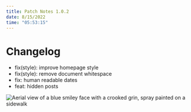 ```yaml
---
title: Patch Notes 1.0.2
date: 8/15/2022
time: "05:53:15"
---
```


# Changelog

- fix(style): improve homepage style
- fix(style): remove document whitespace
- fix: human readable dates
- feat: hidden posts

![Aerial view of a blue smiley face with a crooked grin, spray painted on a sidewalk](/images/smile.png)
